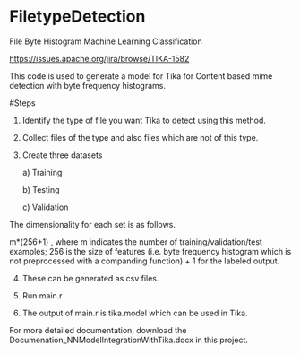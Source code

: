 # FiletypeDetection
File Byte Histogram Machine Learning Classification

https://issues.apache.org/jira/browse/TIKA-1582 

This code is used to generate a model for Tika for Content based mime detection with byte frequency histograms. 

#Steps
1) Identify the type of file you want Tika to detect using this method.

2) Collect files of the type and also files which are not of this type.

3) Create three datasets

    a) Training
  
    b) Testing
  
    c) Validation 
  
  The dimensionality for each set is as follows.
  
  m*(256+1) , where m indicates the number of training/validation/test examples; 256 is the size of features (i.e. byte frequency histogram which is not preprocessed with a companding function) + 1 for the labeled output.
  
4) These can be generated as csv files. 

5) Run main.r

6) The output of main.r is tika.model which can be used in Tika.

For more detailed documentation, download the Documenation_NNModelIntegrationWithTika.docx in this project.
